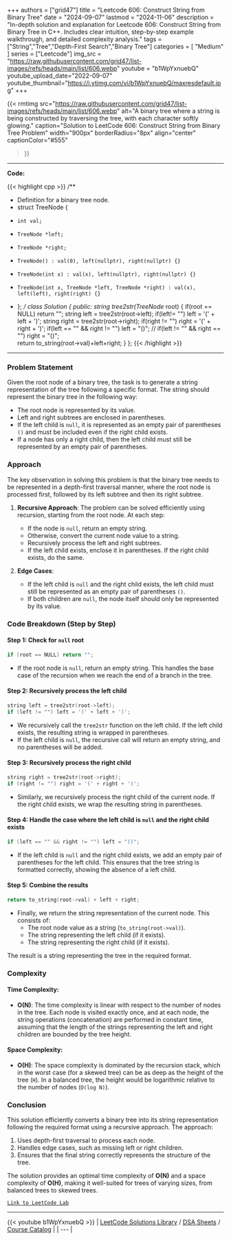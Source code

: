 
+++
authors = ["grid47"]
title = "Leetcode 606: Construct String from Binary Tree"
date = "2024-09-07"
lastmod = "2024-11-06"
description = "In-depth solution and explanation for Leetcode 606: Construct String from Binary Tree in C++. Includes clear intuition, step-by-step example walkthrough, and detailed complexity analysis."
tags = ["String","Tree","Depth-First Search","Binary Tree"]
categories = [
    "Medium"
]
series = ["Leetcode"]
img_src = "https://raw.githubusercontent.com/grid47/list-images/refs/heads/main/list/606.webp"
youtube = "b1WpYxnuebQ"
youtube_upload_date="2022-09-07"
youtube_thumbnail="https://i.ytimg.com/vi/b1WpYxnuebQ/maxresdefault.jpg"
+++


{{< rmtimg 
    src="https://raw.githubusercontent.com/grid47/list-images/refs/heads/main/list/606.webp" 
    alt="A binary tree where a string is being constructed by traversing the tree, with each character softly glowing."
    caption="Solution to LeetCode 606: Construct String from Binary Tree Problem"
    width="900px"
    borderRadius="8px"
    align="center" 
    captionColor="#555"
>}}
---
**Code:**

{{< highlight cpp >}}
/**
 * Definition for a binary tree node.
 * struct TreeNode {
 *     int val;
 *     TreeNode *left;
 *     TreeNode *right;
 *     TreeNode() : val(0), left(nullptr), right(nullptr) {}
 *     TreeNode(int x) : val(x), left(nullptr), right(nullptr) {}
 *     TreeNode(int x, TreeNode *left, TreeNode *right) : val(x), left(left), right(right) {}
 * };
 */
class Solution {
public:
    string tree2str(TreeNode* root) {
        if(root == NULL) return "";
        string left  = tree2str(root->left);
        if(left!= "") left = '(' + left + ')';
        string right = tree2str(root->right);
        if(right != "") right = '(' + right + ')';
        if(left == "" && right != "") left = "()";
        // if(left != "" && right == "") right = "()";        
        return to_string(root->val)+left+right;
    }
};
{{< /highlight >}}
---

### Problem Statement

Given the root node of a binary tree, the task is to generate a string representation of the tree following a specific format. The string should represent the binary tree in the following way:

- The root node is represented by its value.
- Left and right subtrees are enclosed in parentheses.
- If the left child is `null`, it is represented as an empty pair of parentheses `()` and must be included even if the right child exists.
- If a node has only a right child, then the left child must still be represented by an empty pair of parentheses.

### Approach

The key observation in solving this problem is that the binary tree needs to be represented in a depth-first traversal manner, where the root node is processed first, followed by its left subtree and then its right subtree.

1. **Recursive Approach**: The problem can be solved efficiently using recursion, starting from the root node. At each step:
   - If the node is `null`, return an empty string.
   - Otherwise, convert the current node value to a string.
   - Recursively process the left and right subtrees.
   - If the left child exists, enclose it in parentheses. If the right child exists, do the same.
   
2. **Edge Cases**:
   - If the left child is `null` and the right child exists, the left child must still be represented as an empty pair of parentheses `()`.
   - If both children are `null`, the node itself should only be represented by its value.

### Code Breakdown (Step by Step)

#### Step 1: Check for `null` root
```cpp
if (root == NULL) return "";
```
- If the root node is `null`, return an empty string. This handles the base case of the recursion when we reach the end of a branch in the tree.

#### Step 2: Recursively process the left child
```cpp
string left = tree2str(root->left);
if (left != "") left = '(' + left + ')';
```
- We recursively call the `tree2str` function on the left child. If the left child exists, the resulting string is wrapped in parentheses.
- If the left child is `null`, the recursive call will return an empty string, and no parentheses will be added.

#### Step 3: Recursively process the right child
```cpp
string right = tree2str(root->right);
if (right != "") right = '(' + right + ')';
```
- Similarly, we recursively process the right child of the current node. If the right child exists, we wrap the resulting string in parentheses.

#### Step 4: Handle the case where the left child is `null` and the right child exists
```cpp
if (left == "" && right != "") left = "()";
```
- If the left child is `null` and the right child exists, we add an empty pair of parentheses for the left child. This ensures that the tree string is formatted correctly, showing the absence of a left child.

#### Step 5: Combine the results
```cpp
return to_string(root->val) + left + right;
```
- Finally, we return the string representation of the current node. This consists of:
  - The root node value as a string (`to_string(root->val)`).
  - The string representing the left child (if it exists).
  - The string representing the right child (if it exists).
  
The result is a string representing the tree in the required format.

### Complexity

#### Time Complexity:
- **O(N)**: The time complexity is linear with respect to the number of nodes in the tree. Each node is visited exactly once, and at each node, the string operations (concatenation) are performed in constant time, assuming that the length of the strings representing the left and right children are bounded by the tree height.

#### Space Complexity:
- **O(H)**: The space complexity is dominated by the recursion stack, which in the worst case (for a skewed tree) can be as deep as the height of the tree (`H`). In a balanced tree, the height would be logarithmic relative to the number of nodes (`O(log N)`).

### Conclusion

This solution efficiently converts a binary tree into its string representation following the required format using a recursive approach. The approach:
1. Uses depth-first traversal to process each node.
2. Handles edge cases, such as missing left or right children.
3. Ensures that the final string correctly represents the structure of the tree.

The solution provides an optimal time complexity of **O(N)** and a space complexity of **O(H)**, making it well-suited for trees of varying sizes, from balanced trees to skewed trees.

[`Link to LeetCode Lab`](https://leetcode.com/problems/construct-string-from-binary-tree/description/)

---
{{< youtube b1WpYxnuebQ >}}
| [LeetCode Solutions Library](https://grid47.xyz/leetcode/) / [DSA Sheets](https://grid47.xyz/sheets/) / [Course Catalog](https://grid47.xyz/courses/) |
| --- |
